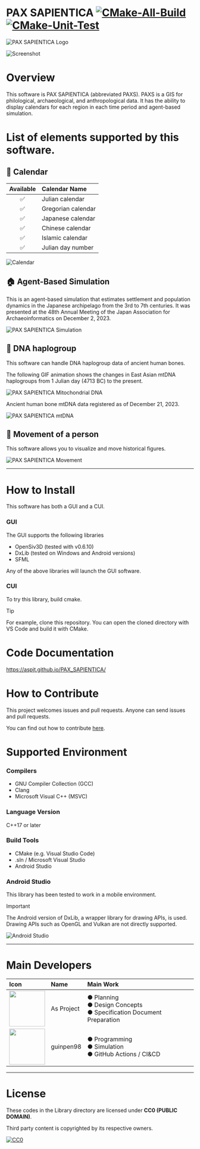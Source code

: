 # PAX SAPIENTICA [![CMake-All-Build](https://github.com/AsPJT/PAX_SAPIENTICA/actions/workflows/cmake-all-build.yml/badge.svg)](https://github.com/AsPJT/PAX_SAPIENTICA/actions/workflows/cmake-all-build.yml) [![CMake-Unit-Test](https://github.com/AsPJT/PAX_SAPIENTICA/actions/workflows/cmake-unit-test.yml/badge.svg)](https://github.com/AsPJT/PAX_SAPIENTICA/actions/workflows/cmake-unit-test.yml)

![PAX SAPIENTICA Logo](./Images/Logo/TitleBanner4.svg)

![Screenshot](./Images/Screenshot/Best.png)

# Overview

This software is PAX SAPIENTICA (abbreviated PAXS).
PAXS is a GIS for philological, archaeological, and anthropological data.
It has the ability to display calendars for each region in each time period and agent-based simulation.

# List of elements supported by this software.

## 📅 Calendar

|Available|Calendar Name|
|:---:|:---|
|✅|Julian calendar|
|✅|Gregorian calendar|
|✅|Japanese calendar|
|✅|Chinese calendar|
|✅|Islamic calendar|
|✅|Julian day number|

![Calendar](./Images/Other/Calendar20230709.gif)

## 🏠 Agent-Based Simulation

This is an agent-based simulation that estimates settlement and population dynamics in the Japanese archipelago from the 3rd to 7th centuries.
It was presented at the 48th Annual Meeting of the Japan Association for Archaeoinformatics on December 2, 2023.

![PAX SAPIENTICA Simulation](./Images/Animation/ABS01.gif)

## 🧬 DNA haplogroup

This software can handle DNA haplogroup data of ancient human bones.

The following GIF animation shows the changes in East Asian mtDNA haplogroups from 1 Julian day (4713 BC) to the present.

![PAX SAPIENTICA Mitochondrial DNA](./Images/Animation/mtDNA02.gif)

Ancient human bone mtDNA data registered as of December 21, 2023.

![PAX SAPIENTICA mtDNA](./Images/Screenshot/PAX%20SAPIENTICA%20v6.0.0.4.0%202023_12_25%2022_06_43.png)

## 👤 Movement of a person

This software allows you to visualize and move historical figures.

![PAX SAPIENTICA Movement](./Images/Animation/Person01.gif)

---

# How to Install

This software has both a GUI and a CUI.

### GUI

The GUI supports the following libraries

* OpenSiv3D (tested with v0.6.10)
* DxLib (tested on Windows and Android versions)
* SFML

Any of the above libraries will launch the GUI software.

### CUI

To try this library, build cmake.

> [!TIP]
> For example, clone this repository. You can open the cloned directory with VS Code and build it with CMake.

# Code Documentation

https://aspjt.github.io/PAX_SAPIENTICA/

# How to Contribute

This project welcomes issues and pull requests.
Anyone can send issues and pull requests.

You can find out how to contribute [here](CONTRIBUTING.md).

# Supported Environment

### Compilers

* GNU Compiler Collection (GCC)
* Clang
* Microsoft Visual C++ (MSVC)

### Language Version

C++17 or later

### Build Tools

* CMake (e.g. Visual Studio Code)
* .sln / Microsoft Visual Studio
* Android Studio

### Android Studio

This library has been tested to work in a mobile environment.

> [!IMPORTANT]
> The Android version of DxLib, a wrapper library for drawing APIs, is used.
> Drawing APIs such as OpenGL and Vulkan are not directly supported.

![Android Studio](https://raw.githubusercontent.com/AsPJT/PAX_SAPIENTICA/develop/Images/Screenshot/PAX%20SAPIENTICA%202023-09-23%2020.54.32.png)

---

# Main Developers

|Icon|Name|Main Work|
|:---|:---|:---|
|<a href="https://github.com/AsPJT"><img src="https://avatars.githubusercontent.com/u/30593725" style="width: 96px;"></a>|As Project|● Planning<br>● Design Concepts<br>● Specification Document Preparation|
|<a href="https://github.com/guinpen98"><img src="https://avatars.githubusercontent.com/u/83969826" style="width: 96px;"></a>|guinpen98|● Programming<br>● Simulation<br>● GitHub Actions / CI&CD|

---

# License

These codes in the Library directory are licensed under **CC0 (PUBLIC DOMAIN)**.

Third party content is copyrighted by its respective owners.

[![CC0](https://mirrors.creativecommons.org/presskit/buttons/88x31/svg/cc-zero.svg "CC0")](http://creativecommons.org/publicdomain/zero/1.0/deed.en)
